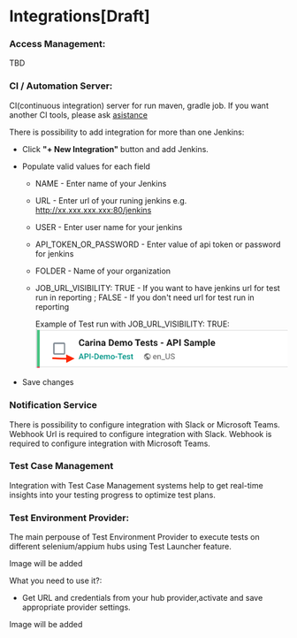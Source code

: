 # Integrations[Draft]

### Access Management:
TBD
### CI / Automation Server:
CI(continuous integration) server for run maven, gradle job.
If you want another CI tools, please ask [asistance](https://t.me/zebrunner)

There is possibility to add integration for more than one Jenkins:
 * Click **"+ New Integration"** button and add Jenkins.
 * Populate valid values for each field
   * NAME - Enter name of your Jenkins
   * URL - Enter url of your runing jenkins e.g. http://xx.xxx.xxx.xxx:80/jenkins
   * USER - Enter user name for your jenkins
   * API_TOKEN_OR_PASSWORD - Enter value of api token or password for jenkins
   * FOLDER - Name of your organization 
   * JOB_URL_VISIBILITY: TRUE - If you want to have jenkins url for test run in reporting ;  FALSE - If you don't need url for test run in reporting
   
      Example of Test run with JOB_URL_VISIBILITY: TRUE:
     ![Integration](https://github.com/zebrunner/documentation/blob/master/docs/assets/images/job_url_visibility.png?raw=true)
    
 * Save changes

### Notification Service
There is possibility to configure integration with Slack or Microsoft Teams.
Webhook Url is required to configure integration with Slack.
Webhook is required to configure integration with Microsoft Teams.

### Test Case Management
Integration with Test Case Management systems help to get real-time insights into your testing progress to optimize test plans. 

### Test Environment Provider:
The main perpouse of Test Environment Provider to execute tests on different selenium/appium hubs using Test Launcher feature.

Image will be added

What you need to use it?:
 * Get URL and credentials from your hub provider,activate and save appropriate provider settings. 

Image will be added

